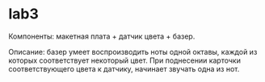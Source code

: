 # lab3
Компоненты: макетная плата + датчик цвета + базер.

Описание: базер умеет воспроизводить ноты одной октавы, каждой из которых соответствует некоторый цвет. При поднесении карточки соответствующего цвета к датчику, начинает звучать одна из нот.
